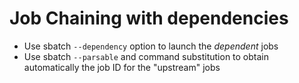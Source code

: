 # Job Chaining with dependencies 

- Use sbatch `--dependency` option to launch the *dependent* jobs
- Use sbatch `--parsable` and command substitution 
  to obtain automatically the job ID for the "upstream" jobs 


